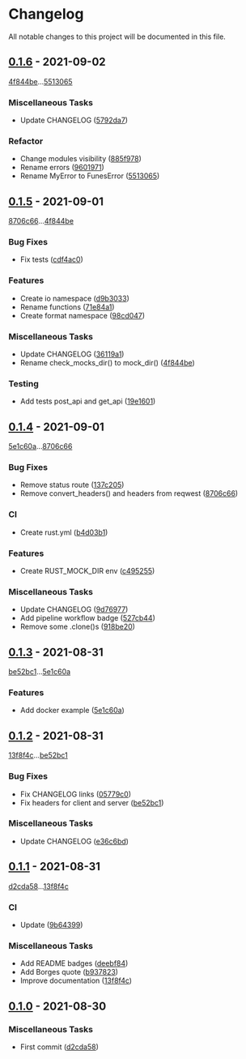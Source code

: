 # Changelog
All notable changes to this project will be documented in this file.

## [0.1.6](https://github.com/rodmoioliveira/funes/compare/0.1.5...0.1.6) - 2021-09-02

[4f844be](https://github.com/rodmoioliveira/funes/commit/4f844be0f64dd4fe252d4c86fea64ea885ab99ea)...[5513065](https://github.com/rodmoioliveira/funes/commit/5513065d30edc8b9fdda8002e80a1b013b114a6c)

### Miscellaneous Tasks

- Update CHANGELOG ([5792da7](https://github.com/rodmoioliveira/funes/commit/5792da7547d8a5ebee5da646f4f3dd7c44e3ddc4))

### Refactor

- Change modules visibility ([885f978](https://github.com/rodmoioliveira/funes/commit/885f978e1187c5c875e6c015068a2367a99dc522))
- Rename errors ([9601971](https://github.com/rodmoioliveira/funes/commit/960197119a5726ee2bfc491d27f6d191fdd25c9f))
- Rename MyError to FunesError ([5513065](https://github.com/rodmoioliveira/funes/commit/5513065d30edc8b9fdda8002e80a1b013b114a6c))

## [0.1.5](https://github.com/rodmoioliveira/funes/compare/0.1.4...0.1.5) - 2021-09-01

[8706c66](https://github.com/rodmoioliveira/funes/commit/8706c66999af01e87ec29f7b45865cbacb7d3b9d)...[4f844be](https://github.com/rodmoioliveira/funes/commit/4f844be0f64dd4fe252d4c86fea64ea885ab99ea)

### Bug Fixes

- Fix tests ([cdf4ac0](https://github.com/rodmoioliveira/funes/commit/cdf4ac0a6b5526a43e220d3c03f3285a541cdbe9))

### Features

- Create io namespace ([d9b3033](https://github.com/rodmoioliveira/funes/commit/d9b303348475e964d9f9505c2a5610bef9fed444))
- Rename functions ([71e84a1](https://github.com/rodmoioliveira/funes/commit/71e84a1c4bbf667e0102bf4898ac02be3d551979))
- Create format namespace ([98cd047](https://github.com/rodmoioliveira/funes/commit/98cd04726480b84af63dae4c76cd0e4b9308b179))

### Miscellaneous Tasks

- Update CHANGELOG ([36119a1](https://github.com/rodmoioliveira/funes/commit/36119a165104804c722d084021f2832fc3428dd1))
- Rename check_mocks_dir() to mock_dir() ([4f844be](https://github.com/rodmoioliveira/funes/commit/4f844be0f64dd4fe252d4c86fea64ea885ab99ea))

### Testing

- Add tests post_api and get_api ([19e1601](https://github.com/rodmoioliveira/funes/commit/19e16017bbf6fa6c0dd7af0169c104d123fac510))

## [0.1.4](https://github.com/rodmoioliveira/funes/compare/0.1.3...0.1.4) - 2021-09-01

[5e1c60a](https://github.com/rodmoioliveira/funes/commit/5e1c60a65e9e53b83ca93b35efaa2ca86da8dc83)...[8706c66](https://github.com/rodmoioliveira/funes/commit/8706c66999af01e87ec29f7b45865cbacb7d3b9d)

### Bug Fixes

- Remove status route ([137c205](https://github.com/rodmoioliveira/funes/commit/137c205c45ad231655160dd5d5a1409f8fe07d6d))
- Remove convert_headers() and headers from reqwest ([8706c66](https://github.com/rodmoioliveira/funes/commit/8706c66999af01e87ec29f7b45865cbacb7d3b9d))

### CI

- Create rust.yml ([b4d03b1](https://github.com/rodmoioliveira/funes/commit/b4d03b1a252c2a4c43bc506bf14cbe42e2cf2288))

### Features

- Create RUST_MOCK_DIR env ([c495255](https://github.com/rodmoioliveira/funes/commit/c495255d920808f87fe322db4c6ca74a3fa5b827))

### Miscellaneous Tasks

- Update CHANGELOG ([9d76977](https://github.com/rodmoioliveira/funes/commit/9d769771f3e84a4f9ebedc7438bce5d7848ff4b4))
- Add pipeline workflow badge ([527cb44](https://github.com/rodmoioliveira/funes/commit/527cb44a5071c5d8383224a74d378d0db98ad755))
- Remove some .clone()s ([918be20](https://github.com/rodmoioliveira/funes/commit/918be20a9fbce9069b3f52f781b71149c600d6a1))

## [0.1.3](https://github.com/rodmoioliveira/funes/compare/0.1.2...0.1.3) - 2021-08-31

[be52bc1](https://github.com/rodmoioliveira/funes/commit/be52bc18ff14306fd5ece0947a7f1302e902fc41)...[5e1c60a](https://github.com/rodmoioliveira/funes/commit/5e1c60a65e9e53b83ca93b35efaa2ca86da8dc83)

### Features

- Add docker example ([5e1c60a](https://github.com/rodmoioliveira/funes/commit/5e1c60a65e9e53b83ca93b35efaa2ca86da8dc83))

## [0.1.2](https://github.com/rodmoioliveira/funes/compare/0.1.1...0.1.2) - 2021-08-31

[13f8f4c](https://github.com/rodmoioliveira/funes/commit/13f8f4cd2218b2653072567df1a1f69e02e84d2b)...[be52bc1](https://github.com/rodmoioliveira/funes/commit/be52bc18ff14306fd5ece0947a7f1302e902fc41)

### Bug Fixes

- Fix CHANGELOG links ([05779c0](https://github.com/rodmoioliveira/funes/commit/05779c026f1a86ebda90b7c6f036dc9aaf6cbe0b))
- Fix headers for client and server ([be52bc1](https://github.com/rodmoioliveira/funes/commit/be52bc18ff14306fd5ece0947a7f1302e902fc41))

### Miscellaneous Tasks

- Update CHANGELOG ([e36c6bd](https://github.com/rodmoioliveira/funes/commit/e36c6bddabc35f4d7cc65f145b091fed22b0d1e5))

## [0.1.1](https://github.com/rodmoioliveira/funes/compare/0.1.0...0.1.1) - 2021-08-31

[d2cda58](https://github.com/rodmoioliveira/funes/commit/d2cda5867210f84aa84b6e943d23ea3016b219f4)...[13f8f4c](https://github.com/rodmoioliveira/funes/commit/13f8f4cd2218b2653072567df1a1f69e02e84d2b)

### CI

- Update ([9b64399](https://github.com/rodmoioliveira/funes/commit/9b643997dcac1296d02b6ec4e6ab3e8fc304ff7a))

### Miscellaneous Tasks

- Add README badges ([deebf84](https://github.com/rodmoioliveira/funes/commit/deebf845269c25719164cbb31250f2f323db2991))
- Add Borges quote ([b937823](https://github.com/rodmoioliveira/funes/commit/b937823af3adfc7589dd03ec5d1c90adb882dd75))
- Improve documentation ([13f8f4c](https://github.com/rodmoioliveira/funes/commit/13f8f4cd2218b2653072567df1a1f69e02e84d2b))

## [0.1.0](https://github.com/rodmoioliveira/funes/compare/...0.1.0) - 2021-08-30

### Miscellaneous Tasks

- First commit ([d2cda58](https://github.com/rodmoioliveira/funes/commit/d2cda5867210f84aa84b6e943d23ea3016b219f4))

<!-- generated by git-cliff -->
